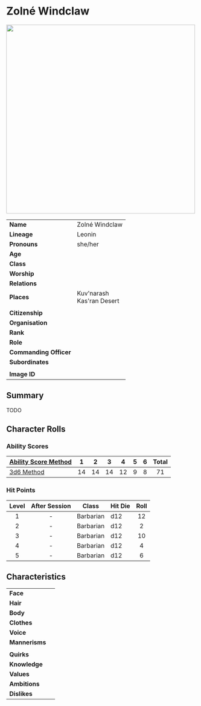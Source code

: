 # Zolné Windclaw

<img src="https://raw.githubusercontent.com/jesskelsall/astarus-images/main/characters/portraits/imageid.png" height="500" />

|||
| --- | --- |
| **Name** | Zolné Windclaw | character.3
| **Lineage** | Leonin |
| **Pronouns** | she/her |
| **Age** | |
| **Class** | |
| **Worship** | |
| **Relations** | |
| **Places** | Kuv'narash<br>Kas'ran Desert |
|||
| **Citizenship** | |
| **Organisation** | |
| **Rank** | |
| **Role** | |
| **Commanding Officer** | |
| **Subordinates** | |
|||
| **Image ID** | |

## Summary

TODO

## Character Rolls

### Ability Scores

| [Ability Score Method](../mechanics/ability-score-method/ability-score-method.md) | 1 | 2 | 3 | 4 | 5 | 6 | Total |
| --- |:---:|:---:|:---:|:---:|:---:|:---:|:---:|
| [3d6 Method](../mechanics/ability-score-method/3d6-method.md) | 14 | 14 | 14 | 12 | 9 | 8 | 71 |

### Hit Points

| Level | After Session | Class | Hit Die | Roll |
|:---:|:---:| --- | --- |:---:|
| 1 | - | Barbarian | d12 | 12 |
| 2 | - | Barbarian | d12 | 2 |
| 3 | - | Barbarian | d12 | 10 |
| 4 | - | Barbarian | d12 | 4 |
| 5 | - | Barbarian | d12 | 6 |

## Characteristics

| | |
| --- | --- |
| **Face** | | characteristics.2
| **Hair** | |
| **Body** | |
| **Clothes** | |
| **Voice** | |
| **Mannerisms** | |
| | |
| **Quirks** | |
| **Knowledge** | |
| **Values** | |
| **Ambitions** | |
| **Dislikes** | |
